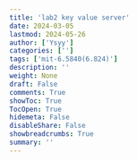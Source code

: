 ```yaml
---
title: 'lab2 key value server'
date: 2024-03-05
lastmod: 2024-05-26
author: ['Ysyy']
categories: ['']
tags: ['mit-6.5840(6.824)']
description: ''
weight: None
draft: False
comments: True
showToc: True
TocOpen: True
hidemeta: False
disableShare: False
showbreadcrumbs: True
summary: ''
---
```


